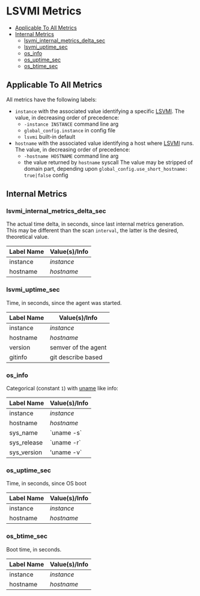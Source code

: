 # LSVMI Metrics

<!-- markdownlint-disable -->
<!-- TOC tocDepth:2..3 chapterDepth:2..6 -->

- [Applicable To All Metrics](#applicable-to-all-metrics)
- [Internal Metrics](#internal-metrics)
  - [lsvmi_internal_metrics_delta_sec](#lsvmi_internal_metrics_delta_sec)
  - [lsvmi_uptime_sec](#lsvmi_uptime_sec)
  - [os_info](#os_info)
  - [os_uptime_sec](#os_uptime_sec)
  - [os_btime_sec](#os_btime_sec)

<!-- /TOC -->
<!-- markdownlint-restore -->

## Applicable To All Metrics

All metrics have the following labels:

- `instance` with the associated value identifying a specific [LSVMI](../README.md). The value, in decreasing order of precedence:
  - `-instance INSTANCE` command line arg
  - `global_config.instance` in config file
  - `lsvmi` built-in default
- `hostname` with the associated value identifying a host where [LSVMI](../README.md) runs. The value, in decreasing order of precedence:
  - `-hostname HOSTNAME` command line arg
  - the value returned by `hostname` syscall
  The value may be stripped of domain part, depending upon `global_config.use_short_hostname: true|false` config

## Internal Metrics

### lsvmi_internal_metrics_delta_sec

  The actual time delta, in seconds, since last internal metrics generation. This may be different than the scan `interval`, the latter is the desired, theoretical value.

  | Label Name | Value(s)/Info |
  | --- | --- |
  | instance | _instance_ |
  | hostname | _hostname_ |

### lsvmi_uptime_sec

  Time, in seconds, since the agent was started.
  
  | Label Name | Value(s)/Info |
  | --- | --- |
  | instance | _instance_ |
  | hostname | _hostname_ |
  | version | semver of the agent |
  | gitinfo | git describe based |

### os_info

  Categorical (constant `1`) with [uname](https://linux.die.net/man/1/uname) like info:

  | Label Name | Value(s)/Info |
  | --- | --- |
  | instance | _instance_ |
  | hostname | _hostname_ |
  | sys_name | \`uname -s\` |
  | sys_release | \`uname -r\` |
  | sys_version | \'uname -v\` |

### os_uptime_sec

  Time, in seconds, since OS boot

  | Label Name | Value(s)/Info |
  | --- | --- |
  | instance | _instance_ |
  | hostname | _hostname_ |

### os_btime_sec

  Boot time, in seconds.

  | Label Name | Value(s)/Info |
  | --- | --- |
  | instance | _instance_ |
  | hostname | _hostname_ |
